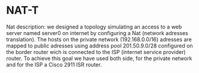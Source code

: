 # NAT-T
Nat description: we designed a topology simulating an access to a web server 
named server0 on internet by configuring a Nat (network adresses translation). 
The hosts on the private network (192.168.0.0/16) adresses are mapped to public adresses using address pool 201.50.9.0/28 
configured on the border router wich is connected to the ISP (internet service provider) router. 
To achieve this goal we have used both side, for the private network and for the ISP a Cisco 2911 ISR router.
